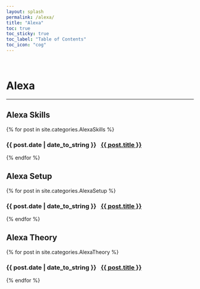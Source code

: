 ```yaml
---
layout: splash
permalink: /alexa/
title: "Alexa"
toc: true
toc_sticky: true
toc_label: "Table of Contents"
toc_icon: "cog"
---
```

<br>

# Alexa
<hr>

## Alexa Skills
{% for post in site.categories.AlexaSkills %}
  <h3>
    <span>{{ post.date | date_to_string }}</span> &nbsp;
    <a href="{{ post.url }}">{{ post.title }}</a>
  </h3>
{% endfor %}

## Alexa Setup
{% for post in site.categories.AlexaSetup %}
  <h3>
    <span>{{ post.date | date_to_string }}</span> &nbsp;
    <a href="{{ post.url }}">{{ post.title }}</a>
  </h3>
{% endfor %}

## Alexa Theory
{% for post in site.categories.AlexaTheory %}
  <h3>
    <span>{{ post.date | date_to_string }}</span> &nbsp;
    <a href="{{ post.url }}">{{ post.title }}</a>
  </h3>
{% endfor %}
